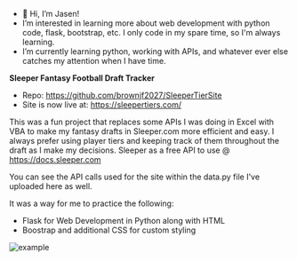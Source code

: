 - 👋 Hi, I’m Jasen!
- I’m interested in learning more about web development with python code, flask, bootstrap, etc. I only code in my spare time, so I'm always learning.
- I’m currently learning python, working with APIs, and whatever ever else catches my attention when I have time. 

**Sleeper Fantasy Football Draft Tracker** 
- Repo: https://github.com/brownjf2027/SleeperTierSite
- Site is now live at: https://sleepertiers.com/

This was a fun project that replaces some APIs I was doing in Excel with VBA to make my fantasy drafts in Sleeper.com more efficient and easy. I always prefer using player tiers and keeping track of them throughout the draft as I make my decisions. Sleeper as a free API to use @ https://docs.sleeper.com 

You can see the API calls used for the site within the data.py file I've uploaded here as well. 

It was a way for me to practice the following:
- Flask for Web Development in Python along with HTML
- Boostrap and additional CSS for custom styling

![example](https://github.com/brownjf2027/SleeperTierSite/assets/61604340/b4360695-1285-4c9d-966c-96ed521f9c73)

<!---
brownjf2027/brownjf2027 is a ✨ special ✨ repository because its `README.md` (this file) appears on your GitHub profile.
You can click the Preview link to take a look at your changes.
--->
